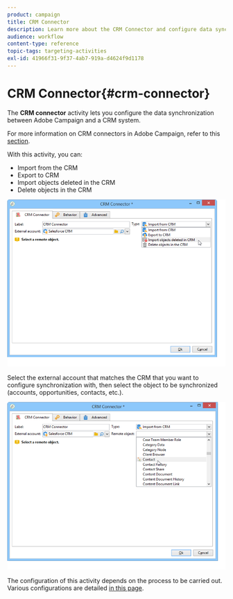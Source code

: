 ```yaml
---
product: campaign
title: CRM Connector
description: Learn more about the CRM Connector and configure data synchronization
audience: workflow
content-type: reference
topic-tags: targeting-activities
exl-id: 41966f31-9f37-4ab7-919a-d4624f9d1178
---
```

# CRM Connector{#crm-connector}

The **CRM connector** activity lets you configure the data synchronization between Adobe Campaign and a CRM system.

For more information on CRM connectors in Adobe Campaign, refer to this [section](../../platform/using/crm-connectors.md).

With this activity, you can:

* Import from the CRM
* Export to CRM
* Import objects deleted in the CRM
* Delete objects in the CRM

![](assets/crm_task_select_op.png)

Select the external account that matches the CRM that you want to configure synchronization with, then select the object to be synchronized (accounts, opportunities, contacts, etc.).

![](assets/crm_task_select_obj.png)

The configuration of this activity depends on the process to be carried out. Various configurations are detailed [in this page](../../platform/using/crm-data-sync.md).
